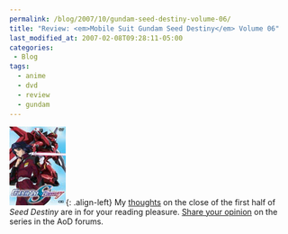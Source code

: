 ```yaml
---
permalink: /blog/2007/10/gundam-seed-destiny-volume-06/
title: "Review: <em>Mobile Suit Gundam Seed Destiny</em> Volume 06"
last_modified_at: 2007-02-08T09:28:11-05:00
categories:
 - Blog
tags:
  - anime
  - dvd
  - review
  - gundam
---
```


![Mobile Suit Gundam Seed Destiny Volume 06](/assets/images/reviews/gundam_seed_destiny-volume06.jpg){: .align-left}
My [thoughts](http://www.animeondvd.com/reviews2/disc_reviews/5942.php) on the close of the first half of _Seed Destiny_
are in for your reading pleasure.  [Share your opinion](http://www.animeondvd.com/forum/showtopic.php?tid/17174/) on the
series in the AoD forums.
